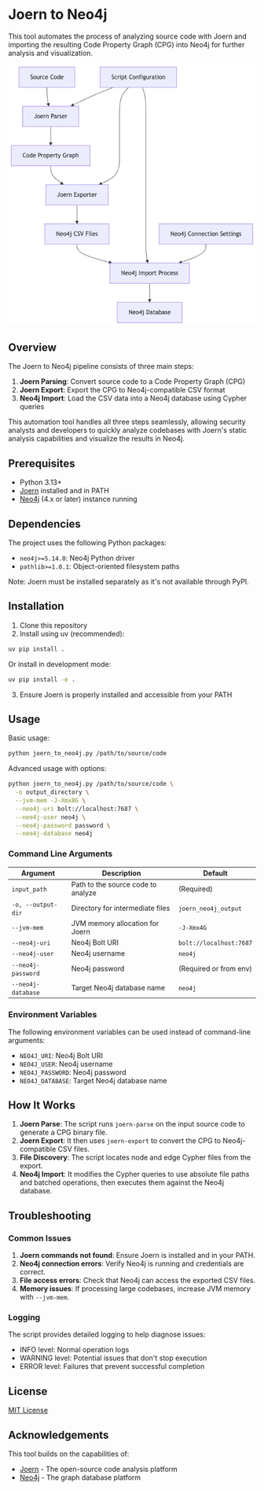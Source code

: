 # Joern to Neo4j

This tool automates the process of analyzing source code with Joern and importing the resulting Code Property Graph (CPG) into Neo4j for further analysis and visualization.

![Joern to Neo4j Flow](joern_to_neo4j_flow.png)

## Overview

The Joern to Neo4j pipeline consists of three main steps:

1. **Joern Parsing**: Convert source code to a Code Property Graph (CPG)
2. **Joern Export**: Export the CPG to Neo4j-compatible CSV format
3. **Neo4j Import**: Load the CSV data into a Neo4j database using Cypher queries

This automation tool handles all three steps seamlessly, allowing security analysts and developers to quickly analyze codebases with Joern's static analysis capabilities and visualize the results in Neo4j.

## Prerequisites

- Python 3.13+
- [Joern](https://joern.io/) installed and in PATH
- [Neo4j](https://neo4j.com/) (4.x or later) instance running

## Dependencies

The project uses the following Python packages:
- `neo4j>=5.14.0`: Neo4j Python driver
- `pathlib>=1.0.1`: Object-oriented filesystem paths

Note: Joern must be installed separately as it's not available through PyPI.

## Installation

1. Clone this repository
2. Install using uv (recommended):
```bash
uv pip install .
```

Or install in development mode:
```bash
uv pip install -e .
```

3. Ensure Joern is properly installed and accessible from your PATH

## Usage

Basic usage:

```bash
python joern_to_neo4j.py /path/to/source/code
```

Advanced usage with options:

```bash
python joern_to_neo4j.py /path/to/source/code \
  -o output_directory \
  --jvm-mem -J-Xmx8G \
  --neo4j-uri bolt://localhost:7687 \
  --neo4j-user neo4j \
  --neo4j-password password \
  --neo4j-database neo4j
```

### Command Line Arguments

| Argument | Description | Default |
|----------|-------------|---------|
| `input_path` | Path to the source code to analyze | (Required) |
| `-o, --output-dir` | Directory for intermediate files | `joern_neo4j_output` |
| `--jvm-mem` | JVM memory allocation for Joern | `-J-Xmx4G` |
| `--neo4j-uri` | Neo4j Bolt URI | `bolt://localhost:7687` |
| `--neo4j-user` | Neo4j username | `neo4j` |
| `--neo4j-password` | Neo4j password | (Required or from env) |
| `--neo4j-database` | Target Neo4j database name | `neo4j` |

### Environment Variables

The following environment variables can be used instead of command-line arguments:

- `NEO4J_URI`: Neo4j Bolt URI
- `NEO4J_USER`: Neo4j username
- `NEO4J_PASSWORD`: Neo4j password
- `NEO4J_DATABASE`: Target Neo4j database name

## How It Works

1. **Joern Parse**: The script runs `joern-parse` on the input source code to generate a CPG binary file.
2. **Joern Export**: It then uses `joern-export` to convert the CPG to Neo4j-compatible CSV files.
3. **File Discovery**: The script locates node and edge Cypher files from the export.
4. **Neo4j Import**: It modifies the Cypher queries to use absolute file paths and batched operations, then executes them against the Neo4j database.

## Troubleshooting

### Common Issues

1. **Joern commands not found**: Ensure Joern is installed and in your PATH.
2. **Neo4j connection errors**: Verify Neo4j is running and credentials are correct.
3. **File access errors**: Check that Neo4j can access the exported CSV files.
4. **Memory issues**: If processing large codebases, increase JVM memory with `--jvm-mem`.

### Logging

The script provides detailed logging to help diagnose issues:

- INFO level: Normal operation logs
- WARNING level: Potential issues that don't stop execution
- ERROR level: Failures that prevent successful completion

## License

[MIT License](LICENSE)

## Acknowledgements

This tool builds on the capabilities of:
- [Joern](https://joern.io/) - The open-source code analysis platform
- [Neo4j](https://neo4j.com/) - The graph database platform